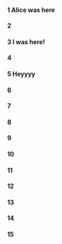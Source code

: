 #### 1 Alice was here
#### 2
#### 3 I was here!
#### 4
#### 5 Heyyyy
#### 6
#### 7
#### 8
#### 9
#### 10
#### 11
#### 12
#### 13
#### 14
#### 15